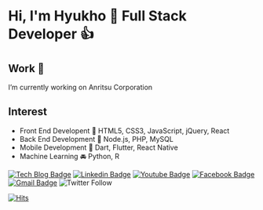 # Hi, I'm Hyukho 👋 Full Stack Developer :thumbsup:

## Work :briefcase: 
I’m currently working on Anritsu Corporation

## Interest
* Front End Developent :art: HTML5, CSS3, JavaScript, jQuery, React
* Back End Development :floppy_disk: Node.js, PHP, MySQL
* Mobile Development :iphone: Dart, Flutter, React Native
* Machine Learning :oncoming_automobile: Python, R

[![Tech Blog Badge](http://img.shields.io/badge/-Tech%20blog-black?style=flat-square&logo=github&link=https://www.smilehugo.com)](https://www.smilehugo.com) [![Linkedin Badge](https://img.shields.io/badge/-LinkedIn-blue?style=flat-square&logo=Linkedin&logoColor=white&link=https://www.linkedin.com/in/smilehugo/)](https://www.linkedin.com/in/smilehugo/) [![Youtube Badge](https://img.shields.io/badge/Youtube-ff0000?style=flat-square&logo=youtube&link=https://www.youtube.com/channel/UCcPuem4gq5sNiZGLjeSys0w)](https://www.youtube.com/channel/UCcPuem4gq5sNiZGLjeSys0w) [![Facebook Badge](https://img.shields.io/badge/facebook-1877f2?style=flat-square&logo=facebook&logoColor=white&link=https://www.facebook.com/smilehugo)](https://www.facebook.com/smilehugo) [![Gmail Badge](https://img.shields.io/badge/Gmail-d14836?style=flat-square&logo=Gmail&logoColor=white&link=mailto:hyukho83@gmail.com)](mailto:hyukho83@gmail.com) ![Twitter Follow](https://img.shields.io/twitter/follow/smilehugo?label=Follow&style=social)

[![Hits](https://hits.seeyoufarm.com/api/count/incr/badge.svg?url=https%3A%2F%2Fgithub.com%2FHyuk%2Fhit-counter&count_bg=%233A4BC7&title_bg=%23333333&icon=node-dot-js.svg&icon_color=%23FFFF00&title=Visitors&edge_flat=false)](https://hits.seeyoufarm.com)
